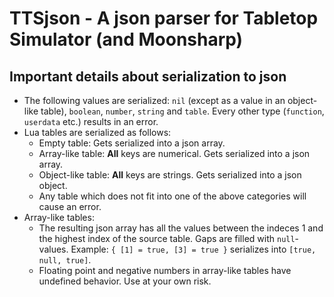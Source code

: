 # TTSjson - A json parser for Tabletop Simulator (and Moonsharp)

## Important details about serialization to json

* The following values are serialized: `nil` (except as a value in an object-like table), `boolean`, `number`, `string` and `table`. Every other type (`function`, `userdata` etc.) results in an error.
* Lua tables are serialized as follows:
    * Empty table: Gets serialized into a json array.
    * Array-like table: **All** keys are numerical. Gets serialized into a json array.
    * Object-like table: **All** keys are strings. Gets serialized into a json object.
    * Any table which does not fit into one of the above categories will cause an error.
* Array-like tables:
    * The resulting json array has all the values between the indeces 1 and the highest index of the source table. Gaps are filled with `null`-values. Example: `{ [1] = true, [3] = true }` serializes into `[true, null, true]`.
    * Floating point and negative numbers in array-like tables have undefined behavior. Use at your own risk.
